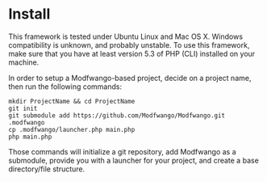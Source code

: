 Install
=======

This framework is tested under Ubuntu Linux and Mac OS X.  Windows compatibility
is unknown, and probably unstable.  To use this framework, make sure that you
have at least version 5.3 of PHP (CLI) installed on your machine.

In order to setup a Modfwango-based project, decide on a project name, then run
the following commands:
```
mkdir ProjectName && cd ProjectName
git init
git submodule add https://github.com/Modfwango/Modfwango.git .modfwango
cp .modfwango/launcher.php main.php
php main.php
```

Those commands will initialize a git repository, add Modfwango as a submodule,
provide you with a launcher for your project, and create a base directory/file
structure.
